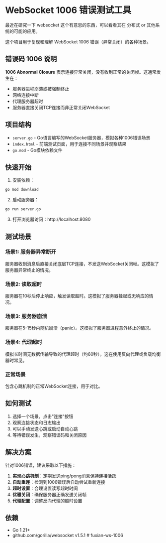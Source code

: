 # WebSocket 1006 错误测试工具

最近在研究一下 websocket 这个有意思的东西，可以看看其在 分布式 or 其他系统的可能的应用。

这个项目用于复现和理解 WebSocket 1006 错误（异常关闭）的各种场景。

## 错误码 1006 说明

**1006 Abnormal Closure** 表示连接异常关闭，没有收到正常的关闭帧。这通常发生在：

- 服务器进程崩溃或被强制终止
- 网络连接中断
- 代理服务器超时
- 服务器直接关闭TCP连接而非正常关闭WebSocket

## 项目结构

- `server.go` - Go语言编写的WebSocket服务器，模拟各种1006错误场景
- `index.html` - 前端测试页面，用于连接不同场景并观察结果
- `go.mod` - Go模块依赖文件

## 快速开始

1. 安装依赖：
```bash
go mod download
```

2. 启动服务器：
```bash
go run server.go
```

3. 打开浏览器访问：http://localhost:8080

## 测试场景

### 场景1: 服务器异常断开
服务器收到消息后直接关闭底层TCP连接，不发送WebSocket关闭帧。这模拟了服务器异常终止的情况。

### 场景2: 读取超时
服务器在10秒后停止响应，触发读取超时。这模拟了服务器挂起或无响应的情况。

### 场景3: 服务器崩溃
服务器在5-15秒内随机崩溃（panic）。这模拟了服务器进程意外终止的情况。

### 场景4: 代理超时
模拟长时间无数据传输导致的代理超时（约60秒）。这在使用反向代理或负载均衡器时常见。

### 正常场景
包含心跳机制的正常WebSocket连接，用于对比。

## 如何测试

1. 选择一个场景，点击"连接"按钮
2. 观察连接状态和日志输出
3. 可以手动发送心跳或启动自动心跳
4. 等待错误发生，观察错误码和关闭原因

## 解决方案

针对1006错误，建议采取以下措施：

1. **实现心跳机制**：定期发送ping/pong消息保持连接活跃
2. **自动重连**：检测到1006错误后自动尝试重新连接
3. **超时设置**：合理设置读写超时时间
4. **优雅关闭**：确保服务器正确发送关闭帧
5. **代理配置**：调整反向代理的超时设置

## 依赖

- Go 1.21+
- github.com/gorilla/websocket v1.5.1 # fuxian-ws-1006
